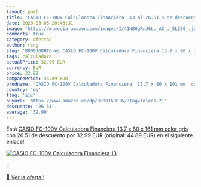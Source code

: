 ```yaml
---
layout: post
title: 'CASIO FC-100V Calculadora Financiera  13 al 26.51 % de descuento'
date: 2020-03-05 20:43:31
image: 'https://m.media-amazon.com/images/I/41NBOgRnJ6L._AC_._SL200_.jpg'
comments: true
category: ofertas
author: ring
slug: 'B000J6DHT6-es CASIO FC-100V Calculadora Financiera 13.7 x 80 x 161 mm...'
tags: calculadora
actualPrice: 32.99 EUR
currency: EUR
price: 32.99
comparePrice: 44.89 EUR
prodname: 'CASIO FC-100V Calculadora Financiera  13.7 x 80 x 161 mm  color gris'
country: 'es'
flag: '🇪🇸'
buyurl: 'https://www.amazon.es/dp/B000J6DHT6/?tag=tolees-21'
descuento: '26.51'
average: '32.99'
---
```


Está [CASIO FC-100V Calculadora Financiera  13.7 x 80 x 161 mm  color gris](https://www.amazon.es/dp/B000J6DHT6/?tag=tolees-21) con 26.51 de descuento por 32.99 EUR (original: 44.89 EUR) en el siguiente enlace!

[![CASIO FC-100V Calculadora Financiera  13](https://m.media-amazon.com/images/I/41NBOgRnJ6L._AC_._SL200_.jpg)](https://www.amazon.es/dp/B000J6DHT6/?tag=tolees-21)

ℹ️:


[🛒 Ver la oferta!!](https://www.amazon.es/dp/B000J6DHT6/?tag=tolees-21)
